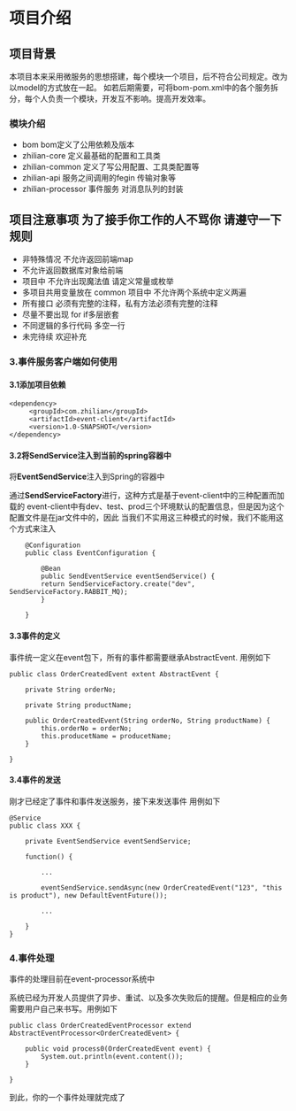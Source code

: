 # 项目介绍

## 项目背景

本项目本来采用微服务的思想搭建，每个模块一个项目，后不符合公司规定。改为以model的方式放在一起。
如若后期需要，可将bom-pom.xml中的各个服务拆分，每个人负责一个模块，开发互不影响。提高开发效率。

### 模块介绍

+ bom bom定义了公用依赖及版本
+ zhilian-core 定义最基础的配置和工具类
+ zhilian-common 定义了写公用配置、工具类配置等
+ zhilian-api 服务之间调用的fegin 传输对象等
+ zhilian-processor 事件服务 对消息队列的封装

## 项目注意事项 为了接手你工作的人不骂你 请遵守一下规则
+ 非特殊情况 不允许返回前端map
+ 不允许返回数据库对象给前端
+ 项目中 不允许出现魔法值 请定义常量或枚举
+ 多项目共用变量放在 common 项目中 不允许两个系统中定义两遍
+ 所有接口 必须有完整的注释，私有方法必须有完整的注释
+ 尽量不要出现 for if多层嵌套
+ 不同逻辑的多行代码 多空一行
+ 未完待续 欢迎补充

### 3.事件服务客户端如何使用

#### 3.1添加项目依赖

    <dependency>
         <groupId>com.zhilian</groupId>
         <artifactId>event-client</artifactId>
         <version>1.0-SNAPSHOT</version>
    </dependency>

#### 3.2将SendService注入到当前的spring容器中

将**EventSendService**注入到Spring的容器中

通过**SendServiceFactory**进行，这种方式是基于event-client中的三种配置而加载的
event-client中有dev、test、prod三个环境默认的配置信息，但是因为这个配置文件是在jar文件中的，因此
当我们不实用这三种模式的时候，我们不能用这个方式来注入

        @Configuration
        public class EventConfiguration {

            @Bean
            public SendEventService eventSendService() {
            return SendServiceFactory.create("dev", SendServiceFactory.RABBIT_MQ);
            }
        
        }


#### 3.3事件的定义

事件统一定义在event包下，所有的事件都需要继承AbstractEvent. 用例如下

    public class OrderCreatedEvent extent AbstractEvent {
    
        private String orderNo;
        
        private String productName;
    
        public OrderCreatedEvent(String orderNo, String productName) {
            this.orderNo = orderNo;
            this.producetName = producetName;
        }
    
    }

#### 3.4事件的发送

刚才已经定了事件和事件发送服务，接下来发送事件 用例如下

    @Service
    public class XXX {
        
        private EventSendService eventSendService;
        
        function() {
      
            ...
            
            eventSendService.sendAsync(new OrderCreatedEvent("123", "this is product"), new DefaultEventFuture());
            
            ...
            
        }
    }


### 4.事件处理

事件的处理目前在event-processor系统中

系统已经为开发人员提供了异步、重试、以及多次失败后的提醒。但是相应的业务需要用户自己来书写。用例如下

    public class OrderCreatedEventProcessor extend AbstractEventProcessor<OrderCreatedEvent> {
    
        public void process0(OrderCreatedEvent event) {
            System.out.println(event.content());
        }
    
    }

到此，你的一个事件处理就完成了



   
    
